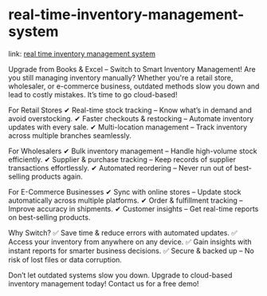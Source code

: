 # real-time-inventory-management-system


link: [real time inventory management system](https://real-time-inventory-management-system-gory7ddwwnt2kncpkncqtj.streamlit.app)

Upgrade from Books & Excel – Switch to Smart Inventory Management!
Are you still managing inventory manually? Whether you're a retail store, wholesaler, or e-commerce business, outdated methods slow you down and lead to costly mistakes. It’s time to go cloud-based!

For Retail Stores
✔ Real-time stock tracking – Know what’s in demand and avoid overstocking.
✔ Faster checkouts & restocking – Automate inventory updates with every sale.
✔ Multi-location management – Track inventory across multiple branches seamlessly.

For Wholesalers
✔ Bulk inventory management – Handle high-volume stock efficiently.
✔ Supplier & purchase tracking – Keep records of supplier transactions effortlessly.
✔ Automated reordering – Never run out of best-selling products again.

For E-Commerce Businesses
✔ Sync with online stores – Update stock automatically across multiple platforms.
✔ Order & fulfillment tracking – Improve accuracy in shipments.
✔ Customer insights – Get real-time reports on best-selling products.

Why Switch?
✅ Save time & reduce errors with automated updates.
✅ Access your inventory from anywhere on any device.
✅ Gain insights with instant reports for smarter business decisions.
✅ Secure & backed up – No risk of lost files or data corruption.

Don’t let outdated systems slow you down. Upgrade to cloud-based inventory management today! Contact us for a free demo!
